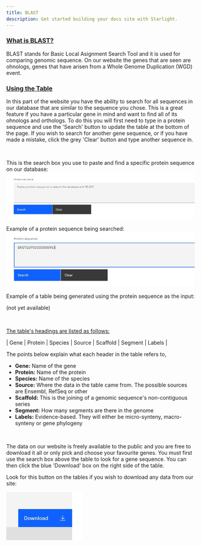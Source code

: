 ```yaml
---
title: BLAST 
description: Get started building your docs site with Starlight.
---
```


 ### <u>What is BLAST?</u>

BLAST stands for Basic Local Asignment Search Tool and it is used for comparing genomic sequence. On our website the genes that are seen are ohnologs, genes that have arisen from a Whole Genome Duplication (WGD) event.

### <u> Using the Table </u>

In this part of the website you have the ability to search for all sequences in our database that are similar to the sequence you chose. This is a great feature if you have a particular gene in mind and want to find all of its ohnologs and orthologs. To do this you will first need to type in a protein sequence and use the 'Search' button to update the table at the bottom of the page. If you wish to search for another gene sequence, or if you have made a mistake, click the grey 'Clear' button and type another sequence in.

<br>

This is the search box you use to paste and find a specific protein sequence on our database:
![](../../../assets/blast.jpg)

Example of a protein sequence being searched:
![](../../../assets/blast2.jpg)

Example of a table being generated using the protein sequence as the input:

(not yet available)

<br>

<u>The table's headings are listed as follows:</u>

| Gene | Protein | Species | Source | Scaffold | Segment | Labels |

The points below explain what each header in the table refers to, 

<ul>
<li><b>Gene:</b> Name of the gene</li>
<li><b>Protein:</b> Name of the protein</li>
<li><b>Species:</b> Name of the species</li>
<li><b>Source:</b> Where the data in the table came from. The possible sources are Ensembl, RefSeq or other</li>
<li><b>Scaffold:</b> This is the joining of a genomic sequence's non-contiguous series</li>
<li><b>Segment:</b> How many segments are there in the genome</li>
<li><b>Labels:</b> Evidence-based. They will either be micro-synteny, macro-synteny or gene phylogeny</li>
</ul>
<br>

The data on our website is freely available to the public and you are free to download it all or only pick and choose your favourite genes. You must first use the search box above the table to look for a gene sequence. You can then click the blue 'Download' box on the right side of the table.

Look for this button on the tables if you wish to download any data from our site:

 ![](../../../assets/download.jpg)






